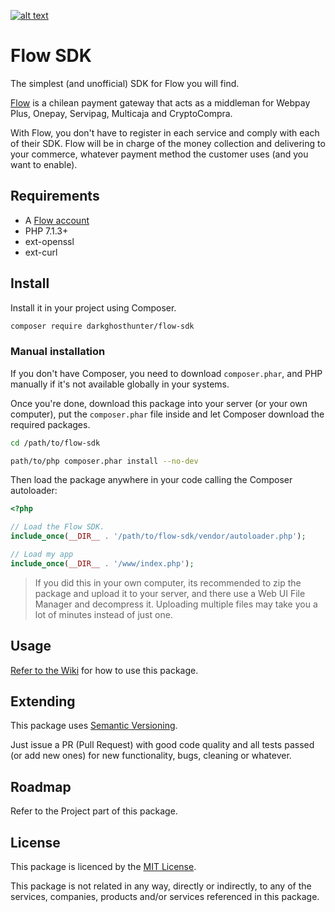 [![alt text](https://www.flow.cl/images/header/logo-flow.svg)](https://www.flow.cl)

# Flow SDK

The simplest (and unofficial) SDK for Flow you will find.

[Flow](https://www.flow.cl) is a chilean payment gateway that acts as a middleman for Webpay Plus, Onepay, Servipag, Multicaja and CryptoCompra.

With Flow, you don't have to register in each service and comply with each of their SDK. Flow will be in charge of the money collection and delivering to your commerce, whatever payment method the customer uses (and you want to enable). 

## Requirements

* A [Flow account](https://www.flow.cl/app/web/register.php)
* PHP 7.1.3+
* ext-openssl
* ext-curl

## Install

Install it in your project using Composer.

```bash
composer require darkghosthunter/flow-sdk
```

### Manual installation

If you don't have Composer, you need to download `composer.phar`, and PHP manually if it's not available globally in your systems.

Once you're done, download this package into your server (or your own computer), put the `composer.phar` file inside and let Composer download the required packages.

```bash
cd /path/to/flow-sdk

path/to/php composer.phar install --no-dev
```

Then load the package anywhere in your code calling the Composer autoloader:

```php
<?php

// Load the Flow SDK.
include_once(__DIR__ . '/path/to/flow-sdk/vendor/autoloader.php');

// Load my app
include_once(__DIR__ . '/www/index.php');
```

> If you did this in your own computer, its recommended to zip the package and upload it to your server, and there use a Web UI File Manager and decompress it. Uploading multiple files may take you a lot of minutes instead of just one.

## Usage

[Refer to the Wiki](wiki) for how to use this package.

## Extending

This package uses [Semantic Versioning](https://semver.org/).

Just issue a PR (Pull Request) with good code quality and all tests passed (or add new ones) for new functionality, bugs, cleaning or whatever.  

## Roadmap

Refer to the Project part of this package.

## License

This package is licenced by the [MIT License](LICENSE).

This package is not related in any way, directly or indirectly, to any of the services, companies, products and/or services referenced in this package.